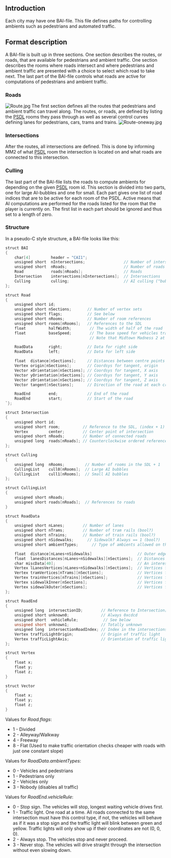 ## Introduction

Each city may have one BAI-file. This file defines paths for controlling
ambients such as pedestrians and automated traffic.

## Format description

A BAI-file is built up in three sections. One section describes the
routes, or roads, that are available for pedestrians and ambient
traffic. One section describes the rooms where roads intersect and
where pedestrians and ambient traffic are presented with a choice to
select which road to take next. The last part of the BAI-file controls
what roads are active for computations of pedestrians and ambient
traffic.

### Roads

![Route.jpg](images/Route.jpg) The first section defines all the
routes that pedestrians and ambient traffic can travel along. The
routes, or roads, are defined by listing the [PSDL](PSDL.md)
rooms they pass through as well as several control curves defining
lanes for pedestrians, cars, trams and trains.
![Route-oneway.jpg](images/Route-oneway.jpg)

### Intersections

After the routes, all intersections are defined. This is done by
informing MM2 of what [PSDL](PSDL.md) room the intersection is
located on and what roads are connected to this intersection.

### Culling

The last part of the BAI-file lists the roads to compute ambients for
depending on the given [PSDL](PSDL.md) room id. This section is
divided into two parts, one for large AI-bubbles and one for small. Each
part gives one list of road indices that are to be active for each room
of the PSDL. Active means that AI computations are performed for the
roads listed for the room that the player is currently on. The first
list in each part should be ignored and thus set to a length of zero.

### Structure

In a pseudo-C style structure, a BAI-file looks like this:

```C
struct BAI
{
    char[4]         header = "CAI1";
    unsigned short  nIntersections;                 // Number of intersections
    unsigned short  nRoads;                         // Number of roads
    Road            roads[nRoads];                  // Roads
    Intersection    intersections[nIntersections];  // Intersections
    Culling         culling;                        // AI culling ("bubbles")
};
```

```C
struct Road
{
    unsigned short id;
    unsigned short nSections;       // Number of vertex sets
    unsigned short flags;           // See below
    unsigned short nRooms;          // Number of room references
    unsigned short rooms[nRooms];   // References to the SDL
    float          halfWidth;        // The width of half of the road
    float          baseSpeed;        // The base speed for vehicles travelling on this road (base because vehicles get additional speed on freeways)
                                     // Note that Midtown Madness 2 at least will override this completely with the values defined in the race aimap file

    RoadData       right;           // Data for right side
    RoadData       left;            // Data for left side

    float  distance[nSections];     // Distances between centre points of the road
    Vertex origin[nSections];       // Coordsys for tangent, origin
    Vector xOrientation[nSections]; // Coordsys for tangent, X axis
    Vector yOrientation[nSections]; // Coordsys for tangent, Y axis
    Vector zOrientation[nSections]; // Coordsys for tangent, Z axis
    Vector tangent[nSections];      // Direction of the road at each cross-section

    RoadEnd        end;             // End of the road
    RoadEnd        start;           // Start of the road
`};
```

```C
struct Intersection
{
    unsigned short id;
    unsigned short room;          // Reference to the SDL, (index + 1)
    Vertex         center;        // Center point of intersection
    unsigned short nRoads;        // Number of connected roads
    unsigned long  roads[nRoads]; // Counterclockwise ordered references to roads connected to this intersection
};
```

```C
struct Culling
{
    unsigned long  nRooms;         // Number of rooms in the SDL + 1
    CullingList    cull0[nRooms];  // Large AI bubbles
    CullingList    cull1[nRooms];  // Small AI bubbles
};
```

```C
struct CullingList
{
    unsigned short nRoads;
    unsigned short roads[nRoads];  // References to roads
}
```

```C
struct RoadData
{
    unsigned short nLanes;        // Number of lanes
    unsigned short nTrams;        // Number of tram rails (bool?)
    unsigned short nTrains;       // Number of train rails (bool?)
    unsigned short nSidewalks;      // Sidewalk? Always == 1 (bool?)
    unsigned short ambientTypes;      // Type of ambients allowed on this side of the road (see below)

    float  distance[nLanes+nSidewalks]                    // Outer edge distance
    float  lanesDistances[nLanes+nSidewalks][nSections];  // Distances between lane vertices
    char miscData[40];                                    // An interesting set of data (todo:document)
    Vertex lLanesVertices[nLanes+nSidewalks][nSections];  // Vertices for driving lane splines
    Vertex tramVertices[nTrams][nSections];               // Vertices for tram rail splines
    Vertex trainVertices[nTrains][nSections];             // Vertices for train rail splines
    Vertex sidewalkInner[nSections];                      // Vertices for sidewalk inner spline
    Vertex sidewalkOuter[nSections];                      // Vertices for sidewalk outer spline
};
```

```C
struct RoadEnd
{
    unsigned long  intersectionID;        // Reference to Intersection[].id
    unsigned short unknown0;              // Always 0xcdcd
    unsigned short  vehicleRule;           // See below
    unsigned short unknown1;              // Totally unknown
    unsigned long  intersectionRoadIndex; // Index in the intersections road list or 0xcdcdcdcd
    Vertex trafficLightOrigin;            // Origin of traffic light
    Vertex trafficLightAxis;              // Orientation of traffic light
};
```

```C
struct Vertex
{
    float x;
    float y;
    float z;
}

struct Vector
{
    float x;
    float y;
    float z;
}
```

Values for *Road.flags*:

  - 1 - Divided
  - 2 - Alleyway/Walkway
  - 4 - Freeway
  - 8 - Flat (Used to make traffic orientation checks cheaper with roads with just one constant slope)

Values for *RoadData.ambientTypes*:

  - 0 - Vehicles and pedestrians
  - 1 - Pedestrians only
  - 2 - Vehicles only
  - 3 - Nobody (disables all traffic)

Values for *RoadEnd.vehicleRule*:

  - 0 - Stop sign. The vehicles will stop, longest waiting vehicle
    drives first.
  - 1 - Traffic light. One road at a time. All roads connected to the
    same intersection must have this control type, if not, the vehicles
    will behave as if it was a stop sign and the traffic light will
    blink between green and yellow. Traffic lights will only show up if
    their coordinates are not (0, 0, 0).
  - 2 - Always stop. The vehicles stop and never proceed.
  - 3 - Never stop. The vehicles will drive straight through the
    intersection without even slowing down.

